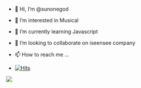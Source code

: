 - 👋 Hi, I’m @sunonegod
- 👀 I’m interested in Musical
- 🌱 I’m currently learning Javascript
- 💞️ I’m looking to collaborate on iseensee company
- 📫 How to reach me ...

- [![Hits](https://hits.seeyoufarm.com/api/count/incr/badge.svg?url=https%3A%2F%2Fgithub.com%2Fsunonegod&count_bg=%2379C83D&title_bg=%23FF008D&icon=&icon_color=%23E7E7E7&title=hits&edge_flat=false)](https://hits.seeyoufarm.com)

<img src="https://img.shields.io/badge/HTML5 E34F26style=flat-square&logo=HTML5&logoColor=white"/></a> 
<!---
sunonegod/sunonegod is a ✨ special ✨ repository because its `README.md` (this file) appears on your GitHub profile.
You can click the Preview link to take a look at your changes.
--->
